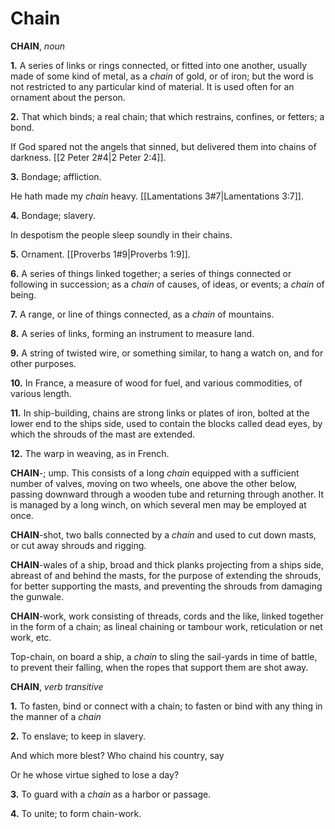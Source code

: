 # Chain

**CHAIN**, _noun_

**1.** A series of links or rings connected, or fitted into one another, usually made of some kind of metal, as a _chain_ of gold, or of iron; but the word is not restricted to any particular kind of material. It is used often for an ornament about the person.

**2.** That which binds; a real chain; that which restrains, confines, or fetters; a bond.

If God spared not the angels that sinned, but delivered them into chains of darkness. [[2 Peter 2#4|2 Peter 2:4]].

**3.** Bondage; affliction.

He hath made my _chain_ heavy. [[Lamentations 3#7|Lamentations 3:7]].

**4.** Bondage; slavery.

In despotism the people sleep soundly in their chains.

**5.** Ornament. [[Proverbs 1#9|Proverbs 1:9]].

**6.** A series of things linked together; a series of things connected or following in succession; as a _chain_ of causes, of ideas, or events; a _chain_ of being.

**7.** A range, or line of things connected, as a _chain_ of mountains.

**8.** A series of links, forming an instrument to measure land.

**9.** A string of twisted wire, or something similar, to hang a watch on, and for other purposes.

**10.** In France, a measure of wood for fuel, and various commodities, of various length.

**11.** In ship-building, chains are strong links or plates of iron, bolted at the lower end to the ships side, used to contain the blocks called dead eyes, by which the shrouds of the mast are extended.

**12.** The warp in weaving, as in French.

**CHAIN**\-; ump. This consists of a long _chain_ equipped with a sufficient number of valves, moving on two wheels, one above the other below, passing downward through a wooden tube and returning through another. It is managed by a long winch, on which several men may be employed at once.

**CHAIN**\-shot, two balls connected by a _chain_ and used to cut down masts, or cut away shrouds and rigging.

**CHAIN**\-wales of a ship, broad and thick planks projecting from a ships side, abreast of and behind the masts, for the purpose of extending the shrouds, for better supporting the masts, and preventing the shrouds from damaging the gunwale.

**CHAIN**\-work, work consisting of threads, cords and the like, linked together in the form of a chain; as lineal chaining or tambour work, reticulation or net work, etc.

Top-chain, on board a ship, a _chain_ to sling the sail-yards in time of battle, to prevent their falling, when the ropes that support them are shot away.

**CHAIN**, _verb transitive_

**1.** To fasten, bind or connect with a chain; to fasten or bind with any thing in the manner of a _chain_

**2.** To enslave; to keep in slavery.

And which more blest? Who chaind his country, say

Or he whose virtue sighed to lose a day?

**3.** To guard with a _chain_ as a harbor or passage.

**4.** To unite; to form chain-work.